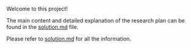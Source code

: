 Welcome to this project!

The main content and detailed explanation of the research plan can be found in the [solution.md](solution.md) file.

Please refer to [solution.md](solution.md) for all the information.
